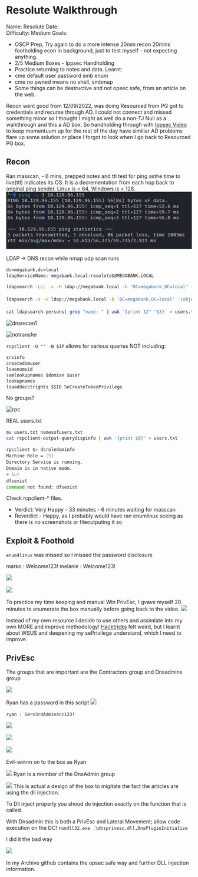 # Resolute Walkthrough

Name: Resolute
Date:  
Difficulty:  Medium
Goals:  
- OSCP Prep, Try again to do a more intense 20min recon 20mins footholding econ in background, just to test myself - not expecting anything.
- 2/5 Medium Boxes - Ippsec Handholding  
- Practice returning to notes and data.
Learnt:
- cme default user password smb enum
- cme no pwned means no shell, smbmap
- Some things can be destructive and not opsec safe, from an article on the web.

Recon went good from 12/09/2022, was doing Resourced from PG got to credentials and recurse through AD. I could not connect and missed something minor so I thought I might as well do a non-TJ Null as a walkthrough and this a AD box. So handholding through with [Ippsec Video](https://www.youtube.com/watch?v=8KJebvmd1Fk) to keep momentuum up for the rest of the day have similiar AD problems flare up some solution or place I forgot to look when I go back to Resourced PG box. 

## Recon

Ran masscan, - 6 mins, prepped notes and ttl test for ping asthe time to live(ttl) indicates its OS. It is a decrementation from each hop back to original ping sender. Linux is < 64, Windows is < 128.
![ping](Screenshots/ping.png)

LDAP -> DNS recon while nmap udp scan runs

```
dc=megabank,dc=local
ldapServiceName: megabank.local:resolute$@MEGABANK.LOCAL
```

```bash
ldapsearch -LLL -x -H ldap://megabank.local -b 'DC=megabank,DC=local' -s base '(objectClass=*)' | tee -a ldapsearch-allobjects

ldapsearch -x -H ldap://megabank.local -b 'DC=megabank,DC=local' '(objectClass=Person)' | tee -a ldapsearch-persons

cat ldapsearch-persons| grep "name: " | awk '{print $2" "$3}' > users.txt

```

![dnsrecon1](dnsrecon-noaxfr-record.png)

![notransfer](notransfer.png)

`rcpclient -U "" -N $IP` allows for various queries NOT including:
```
srvinfo
createdomuser
lsaenumsid
samlookupnames $domian $user
lookupnames
lsaaddacctrights $SID SeCreateTokenPrivilege
```

No groups?

![rpc](rpcclient-nogroups.png)

REAL users.txt 
```bash
mv users.txt namesofusers.txt
cat rcpclient-output-querydispinfo | awk '{print $8}' > users.txt
```

```bash
rpcclient $> dsroledominfo
Machine Role = [5]
Directory Service is running.
Domain is in native mode.
# but
dfsexist
command not found: dfsexist
```

Check rcpclient-\* files.

- Verdict: Very Happy - 33 minutes - 6 minutes waiting for masscan
- Reverdict - Happy, as I probably would have ran enumlinux seeing as there is no screenshots or fileoutputing it so


## Exploit & Foothold
`enum4linux` was missed so I missed the password disclosure 


marko : Welcome123!
melanie :  Welcome123!

![](melanie.png)

![](winrmpwned.png)

To practice my time keeping and manual Win PrivEsc, I gvave myself 20 minutes to enumerate the box manually before going back to the video.
![](melanie-whoami-all.png)

Instead of my own resource I decide to use others and assimlate into my own MORE and improve methodology! [Hacktricks](https://book.hacktricks.xyz/windows-hardening/checklist-windows-privilege-escalation) felt weird, but I learnt about WSUS and deepening my sePrivilege understand, which I need to improve.

## PrivEsc

The groups that are important are the Contractors group and Dnsadmins group

![](ryan-contractor.png)

Ryan has a password in this script
![](passwordintranscript.png)

`ryan : Serv3r4Admin4cc123!`

![](cme-ryan-smb.png)

![](cme-ryan-smb-shares.png)

![](cme-ryan-winrm.png)

Evil-winrm on to the box as Ryan

![](ryan-enum.png) Ryan is a member of the DnsAdmin group

![](weneedtobefast.png)
This is actual a design of the box to migitate the fact the articles are using the dll injection. 

To Dll inject properly you shoud do injection exactly on the function that is called.

With Dnsadmin this is both a PrivEsc and Lateral Movement; allow code execution on the DC!
`rundll32.exe .\dnsprivesc.dll,DnsPluginInitialize`

I did it the bad way

![](privescbadway.png)

In my Archive github contains the opsec safe way and further DLL injection information.